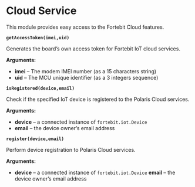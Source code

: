 # Cloud Service

This module provides easy access to the Fortebit Cloud features.

**`getAccessToken(imei,uid)`**

Generates the board’s own access token for Fortebit IoT cloud services.


**Arguments:**
   
*	**imei** – The modem IMEI number (as a 15 characters string)
*	**uid** – The MCU unique identifier (as a 3 integers sequence)



**`isRegistered(device,email)`**

Check if the specified IoT device is registered to the Polaris Cloud services.

**Arguments:**
   
*	**device** – a connected instance of `fortebit.iot.Device`
*	**email** – the device owner’s email address



**`register(device,email)`**

Perform device registration to Polaris Cloud services.

**Arguments:**
   
*	**device** – a connected instance of `fortebit.iot.Device`
**email** – the device owner’s email address
<!--stackedit_data:
eyJoaXN0b3J5IjpbLTQ5NzAwMzUzNV19
-->